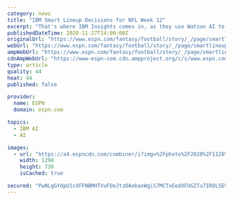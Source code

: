 ```yaml
---
category: news
title: "IBM Smart Lineup Decisions for NFL Week 12"
excerpt: "That's where IBM Insights comes in, as they use Watson AI to break down all of the content you're consuming and then some. And by \"some,\" I mean every inch of the interwebs. Below are the highlights for NFL Week 12 -- good and bad."
publishedDateTime: 2020-11-27T14:00:00Z
originalUrl: "https://www.espn.com/fantasy/football/story/_/page/smartlineup201127/ibm-smart-lineup-decisions-nfl-week-12"
webUrl: "https://www.espn.com/fantasy/football/story/_/page/smartlineup201127/ibm-smart-lineup-decisions-nfl-week-12"
ampWebUrl: "https://www.espn.com/fantasy/football/story/_/page/smartlineup201127/ibm-smart-lineup-decisions-nfl-week-12?platform=amp"
cdnAmpWebUrl: "https://www-espn-com.cdn.ampproject.org/c/s/www.espn.com/fantasy/football/story/_/page/smartlineup201127/ibm-smart-lineup-decisions-nfl-week-12?platform=amp"
type: article
quality: 44
heat: 44
published: false

provider:
  name: ESPN
  domain: espn.com

topics:
  - IBM AI
  - AI

images:
  - url: "https://a4.espncdn.com/combiner/i?img=%2Fphoto%2F2020%2F1126%2Fr781106_1296x729_16%2D9.jpg"
    width: 1298
    height: 730
    isCached: true

secured: "PwNLgGYdpU1cdFFNBMHTVuFOeJtzDAebaxWgiS7MCTxEedXFUGZTu7IR8L5EVT4PiuAGDCqb+BSwWJgVu1VeJj8Nwfwo+euYvxX0AV+ujTcPs1MKoybxgJG9ztRqzk3vHndtazJ6MUH0PqylSZO0it5O9rxNOMIOPV6xT2qJ0SdmrWkbg1Pjrk9DRlQ5knixdVoE6XVkzaq0zaToAo1ydl8bRW75SEAVJC7bDoJB6W2OX5KPQ1Bh6S56VFeSc7oRDMqKnXxhumgOcwexV3owfJ/ei74+Ak0K3o9riWsFOutDBeXiwW69QkWKgxV3aWUgy6WpCXI3v+9aQP7u3EJbPmFEdcVQa2qpod/9HNCnf98=;VbLo0tNwZPUlva0byAV6mg=="
---
```



